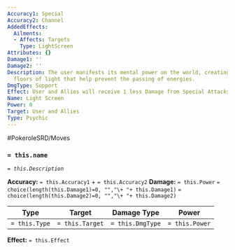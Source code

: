```yaml
---
Accuracy1: Special
Accuracy2: Channel
AddedEffects:
  Ailments:
  - Affects: Targets
    Type: LightScreen
Attributes: {}
Damage1: ''
Damage2: ''
Description: The user manifests its mental power on the world, creating walls and
  floors of light that help prevent the passing of energies.
DmgType: Support
Effect: User and Allies will receive 1 less Damage from Special Attacks. Lasts 4 Rounds.
Name: Light Screen
Power: 0
Target: User and Allies
Type: Psychic
---
```


#PokeroleSRD/Moves

### `= this.name` 
*`= this.Description`*

**Accuracy:** `= this.Accuracy1` + `= this.Accuracy2`
**Damage:** `= this.Power` `= choice(length(this.Damage1)=0, "","\+ "+ this.Damage1)` `= choice(length(this.Damage2)=0, "","\+ "+ this.Damage2)`

| Type          | Target          | Damage Type          | Power          |
| ------------- | --------------- | ---------------- | -------------- |
| `= this.Type` | `= this.Target` | `= this.DmgType` | `= this.Power` | 

**Effect:** `= this.Effect`